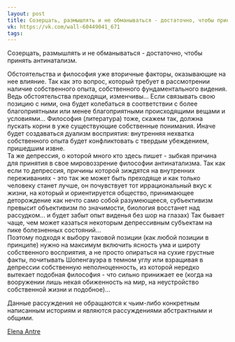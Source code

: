 ```yaml
---
layout: post
title: Созерцать, размышлять и не обманываться - достаточно, чтобы принять антинатализм
vk: https://vk.com/wall-60449041_671
tags:
---
```

Созерцать, размышлять и не обманываться - достаточно, чтобы принять антинатализм.

Обстоятельства и философия уже вторичные факторы, оказывающие на нее влияние. Так как это вопрос, который требует в рассмотрении наличие собственного опыта, собственного фундаментального видения. Ведь обстоятельства преходящи, изменчивы... Если связывать свою позицию с ними, она будет колебаться в соответствии с более благоприятными или менее благоприятными происходящими вещами и условиями... Философия (литература) тоже, скажем так, должна пускать корни в уже существующие собственные понимания. Иначе будет создаваться дуализм восприятия: внутренняя нехватка собственного опыта будет конфликтовать с твердым убеждением, пришедшим извне. <br>
Та же депрессия, о которой много кто здесь пишет - зыбкая причина для принятия в свое мировоззрение философии антинатализма. Так как если то депрессия, причины которой зиждятся на внутренних переживаниях - это так же может быть преходяще и как только человеку станет лучше, он почувствует тот иррациональный вкус к жизни, на который и ориентируется общество, принимающее деторождение как нечто само собой разумеющееся, субъективизм превысит объективизм по значимости, биология восстанет над рассудком... и будет забыт опыт виденья без шор на глазах) Так бывает чаще, чем может казаться некоторым депрессивным субъектам на пике болезненных состояний...<br>
Поэтому подходя к выбору таковой позиции (как любой позиции в принципе) нужно на максимум включить ясность ума и широту собственного восприятия, а не просто опираться на сухие грустные факты, почитывать Шопенгауэра в темном углу или взращивая в депрессии собственную неполноценность, из которой нередко вытекает подобная философия - что сильно принижает ее (когда на вооружении лишь некая обиженность на мир, на неустройство собственной жизни и подобное)... 

Данные рассуждения не обращаются к чьим-либо конкретным написанным историям и являются рассуждениями абстрактными и общими.

[Elena Antre](https://vk.com/id5863468)